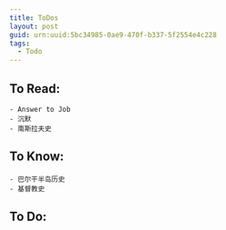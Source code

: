 ```yaml
---
title: ToDos
layout: post
guid: urn:uuid:5bc34985-0ae9-470f-b337-5f2554e4c228
tags:
  - Todo 
---
```


To Read:
-------
    - Answer to Job
    - 沉默
    - 南斯拉夫史

To Know:
-------
    - 巴尔干半岛历史
    - 基督教史


To Do:
-------
    


